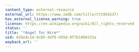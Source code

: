 ```yaml
---
content_type: external-resource
external_url: https://www.imdb.com/title/tt1954237/
has_external_license_warning: true
license: https://en.wikipedia.org/wiki/All_rights_reserved
status: ''
title: '*Angel for Hire*'
uid: 02be4c1d-9c05-4df6-945d-0f7b1068315a
wayback_url: ''
---
```

